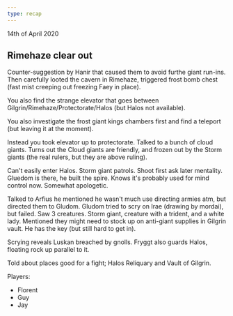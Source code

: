 ```yaml
---
type: recap
---
```


14th of April 2020

## Rimehaze clear out
Counter-suggestion by Hanir that caused them to avoid furthe giant run-ins. Then carefully looted the cavern in Rimehaze, triggered frost bomb chest (fast mist creeping out freezing Faey in place).

You also find the strange elevator that goes between Gilgrin/Rimehaze/Protectorate/Halos (but Halos not available).

You also investigate the frost giant kings chambers first and find a teleport (but leaving it at the moment).

Instead you took elevator up to protectorate. Talked to a bunch of cloud giants.
Turns out the Cloud giants are friendly, and frozen out by the Storm giants (the real rulers, but they are above ruling).

Can't easily enter Halos. Storm giant patrols. Shoot first ask later mentality.
Gluedom is there, he built the spire. Knows it's probably used for mind control now. Somewhat apologetic.

Talked to Arfius he mentioned he wasn't much use directing armies atm, but directed them to Gludom. Gludom tried to scry on Irae (drawing by mordai), but failed. Saw 3 creatures. Storm giant, creature with a trident, and a white lady.
Mentioned they might need to stock up on anti-giant supplies in Gilgrin vault. He has the key (but still hard to get in).

Scrying reveals Luskan breached by gnolls.
Fryggt also guards Halos, floating rock up parallel to it.

Told about places good for a fight; Halos Reliquary and Vault of Gilgrin.

Players:
- Florent
- Guy
- Jay
